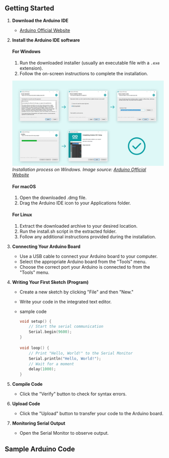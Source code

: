 ## Getting Started

1. **Download the Arduino IDE**
    - [Arduino Official Website](https://www.arduino.cc/)

2. **Install the Arduino IDE software**

    #### For Windows
    1. Run the downloaded installer (usually an executable file with a `.exe` extension).
    2. Follow the on-screen instructions to complete the installation.

   ![Arduino IDE Install](images/2.1.jpg)
   *Installation process on Windows. Image source: [Arduino Official Website](https://www.arduino.cc/en/software)*

    #### For macOS
    1. Open the downloaded .dmg file.
    2. Drag the Arduino IDE icon to your Applications folder.

    #### For Linux
    1. Extract the downloaded archive to your desired location.
    2. Run the install.sh script in the extracted folder.
    3. Follow any additional instructions provided during the installation.

3. **Connecting Your Arduino Board**
    - Use a USB cable to connect your Arduino board to your computer.
    - Select the appropriate Arduino board from the "Tools" menu.
    - Choose the correct port your Arduino is connected to from the "Tools" menu.

4. **Writing Your First Sketch (Program)**
    - Create a new sketch by clicking "File" and then "New."
    - Write your code in the integrated text editor.

    - sample code 
        ```cpp
        void setup() {
            // Start the serial communication
            Serial.begin(9600);
        }

        void loop() {
            // Print "Hello, World!" to the Serial Monitor
            Serial.println("Hello, World!");
            // Wait for a moment
            delay(1000);
        }
        ``````
4. **Compile Code**
    - Click the "Verify" button to check for syntax errors.

5. **Upload Code**
   - Click the "Upload" button to transfer your code to the Arduino board.

6. **Monitoring Serial Output**
   - Open the Serial Monitor to observe output.

## Sample Arduino Code

